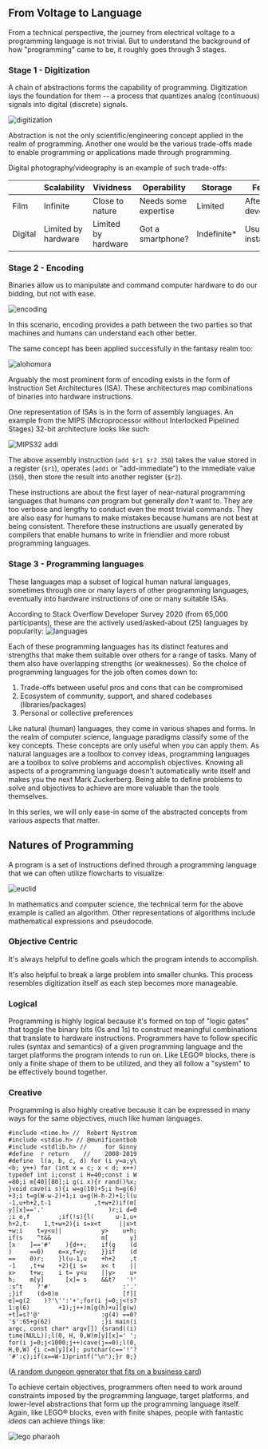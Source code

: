 ## From Voltage to Language

From a technical perspective, the journey from electrical voltage to a programming language is not trivial. But to understand the background of how "programming" came to be, it roughly goes through 3 stages.

### Stage 1 - Digitization

A chain of abstractions forms the capability of programming. Digitization lays the foundation for them -- a process that quantizes analog (continuous) signals into digital (discrete) signals.

![digitization](https://i.imgur.com/4jijPSp.png)

Abstraction is not the only scientific/engineering concept applied in the realm of programming. Another one would be the various trade-offs made to enable programming or applications made through programming.

Digital photography/videography is an example of such trade-offs:

|         | Scalability         | Vividness           | Operability          | Storage      | Feedback              |
|---------|---------------------|---------------------|----------------------|--------------|-----------------------|
| Film    | Infinite            | Close to nature     | Needs some expertise | Limited      | After being developed |
| Digital | Limited by hardware | Limited by hardware | Got a smartphone?    | Indefinite\* | Usually instantaneous |

### Stage 2 - Encoding

Binaries allow us to manipulate and command computer hardware to do our bidding, but not with ease.

![encoding](https://i.imgur.com/kbya2PT.png)

In this scenario, encoding provides a path between the two parties so that machines and humans can understand each other better.

The same concept has been applied successfully in the fantasy realm too:

![alohomora](https://i.imgur.com/XzkGbOC.png)

Arguably the most prominent form of encoding exists in the form of Instruction Set Architectures (ISA). These architectures map combinations of binaries into hardware instructions.

One representation of ISAs is in the form of assembly languages. An example from the MIPS (Microprocessor without Interlocked Pipelined Stages) 32-bit architecture looks like such:

![MIPS32 addi](https://upload.wikimedia.org/wikipedia/commons/thumb/2/2a/Mips32_addi.svg/370px-Mips32_addi.svg.png)

The above assembly instruction (`add $r1 $r2 350`) takes the value stored in a register (`$r1`), operates (`addi` or "add-immediate") to the immediate value (`350`), then store the result into another register (`$r2`).

These instructions are about the first layer of near-natural programming languages that humans _can_ program but generally _don't_ want to. They are too verbose and lengthy to conduct even the most trivial commands. They are also easy for humans to make mistakes because humans are not best at being consistent. Therefore these instructions are usually generated by compilers that enable humans to write in friendlier and more robust programming languages.

### Stage 3 - Programming languages

These languages map a subset of logical human natural languages, sometimes through one or many layers of other programming languages, eventually into hardware instructions of one or many suitable ISAs.

According to Stack Overflow Developer Survey 2020 (from 65,000 participants), these are the actively used/asked-about (25) languages by popularity:
![languages](https://i.imgur.com/CE2ZX8W.png)

Each of these programming languages has its distinct features and strengths that make them suitable over others for a range of tasks. Many of them also have overlapping strengths (or weaknesses). So the choice of programming languages for the job often comes down to:
1. Trade-offs between useful pros and cons that can be compromised
2. Ecosystem of community, support, and shared codebases (libraries/packages)
3. Personal or collective preferences

Like natural (human) languages, they come in various shapes and forms. In the realm of computer science, language paradigms classify some of the key concepts. These concepts are only useful when you can apply them. As natural languages are a toolbox to convey ideas, programming languages are a toolbox to solve problems and accomplish objectives. Knowing all aspects of a programming language doesn't automatically write itself and makes you the next Mark Zuckerberg. Being able to define problems to solve and objectives to achieve are more valuable than the tools themselves.

In this series, we will only ease-in some of the abstracted concepts from various aspects that matter.

## Natures of Programming

A program is a set of instructions defined through a programming language that we can often utilize flowcharts to visualize:

![euclid](https://upload.wikimedia.org/wikipedia/commons/thumb/d/db/Euclid_flowchart.svg/800px-Euclid_flowchart.svg.png)

In mathematics and computer science, the technical term for the above example is called an algorithm. Other representations of algorithms include mathematical expressions and pseudocode.

### Objective Centric

It's always helpful to define goals which the program intends to accomplish.

It's also helpful to break a large problem into smaller chunks. This process resembles digitization itself as each step becomes more manageable.

### Logical

Programming is highly logical because it's formed on top of "logic gates" that toggle the binary bits (0s and 1s) to construct meaningful combinations that translate to hardware instructions. Programmers have to follow specific rules (syntax and semantics) of a given programming language and the target platforms the program intends to run on. Like LEGO® blocks, there is only a finite shape of them to be utilized, and they all follow a "system" to be effectively bound together.

### Creative
Programming is also highly creative because it can be expressed in many ways for the same objectives, much like human languages.

```
#include <time.h> //  Robert Nystrom
#include <stdio.h> // @munificentbob
#include <stdlib.h> //     for Ginny
#define  r return    //    2008-2019
#define  l(a, b, c, d) for (i y=a;y\
<b; y++) for (int x = c; x < d; x++)
typedef int i;const i H=40;const i W
=80;i m[40][80];i g(i x){r rand()%x;
}void cave(i s){i w=g(10)+5;i h=g(6)
+3;i t=g(W-w-2)+1;i u=g(H-h-2)+1;l(u
-1,u+h+2,t-1            ,t+w+2)if(m[
y][x]=='.'                  )r;i d=0
;i e,f        ;if(!s){l(      u-1,u+
h+2,t-    1,t+w+2){i s=x<t     ||x>t
+w;i    t=y<u||           y>    u+h;
if(s    ^t&&              m[      y]
[x    ]=='#'    ){d++;    if(g    (d
)     ==0)    e=x,f=y;    }}if    (d
==    0)r;    }l(u-1,u    +h+2    ,t
-1    ,t+w    +2){i s=    x< t    ||
x>    t+w;    i t= y<u    ||y>    u+
h;    m[y]      [x]= s    &&t?   '!'
:s^t    ?'#'                    :'.'
;}if    (d>0)m                  [f][
e]=g(2    )?'\'':'+';for(i j=0;j<(s?
1:g(6)        +1);j++)m[g(h)+u][g(w)
+t]=s?'@'                 :g(4) ==0?
'$':65+g(62)              ;}i main(i
argc, const char* argv[]) {srand((i)
time(NULL));l(0, H, 0,W)m[y][x]=' ';
for(i j=0;j<1000;j++)cave(j==0);l(0,
H,0,W) {i c=m[y][x]; putchar(c=='!'?
'#':c);if(x==W-1)printf("\n");}r 0;}
```

([A random dungeon generator that fits on a business card](https://gist.github.com/munificent/b1bcd969063da3e6c298be070a22b604))

To achieve certain objectives, programmers often need to work around constraints imposed by the programming language, target platforms, and lower-level abstractions that form up the programming language itself. Again, like LEGO® blocks, even with finite shapes, people with fantastic _ideas_ can achieve things like:

![lego pharaoh](https://ideascdn.lego.com/media/generate/lego_ci/e4f583c4-d0b5-4d44-8e49-e3eae077e1a4/resize:800:450/webp)
